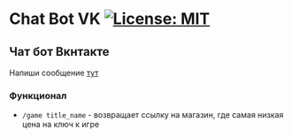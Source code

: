 # Chat Bot VK [![License: MIT](https://img.shields.io/badge/License-MIT-yellow.svg)](https://opensource.org/licenses/MIT)

## Чат бот Вкнтакте
Напиши сообщение [тут](https://vk.com/club195134131)

### Функционал
- `/game title_name` - возвращает ссылку на магазин, где самая низкая цена на ключ к игре
